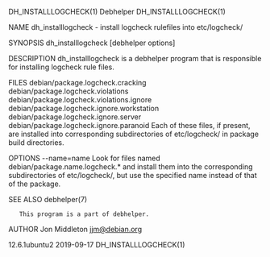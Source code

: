 DH_INSTALLLOGCHECK(1)                                                                             Debhelper                                                                             DH_INSTALLLOGCHECK(1)

NAME
       dh_installlogcheck - install logcheck rulefiles into etc/logcheck/

SYNOPSIS
       dh_installlogcheck [debhelper options]

DESCRIPTION
       dh_installlogcheck is a debhelper program that is responsible for installing logcheck rule files.

FILES
       debian/package.logcheck.cracking
       debian/package.logcheck.violations
       debian/package.logcheck.violations.ignore
       debian/package.logcheck.ignore.workstation
       debian/package.logcheck.ignore.server
       debian/package.logcheck.ignore.paranoid
           Each of these files, if present, are installed into corresponding subdirectories of etc/logcheck/ in package build directories.

OPTIONS
       --name=name
           Look for files named debian/package.name.logcheck.* and install them into the corresponding subdirectories of etc/logcheck/, but use the specified name instead of that of the package.

SEE ALSO
       debhelper(7)

       This program is a part of debhelper.

AUTHOR
       Jon Middleton <jjm@debian.org>

12.6.1ubuntu2                                                                                     2019-09-17                                                                            DH_INSTALLLOGCHECK(1)
